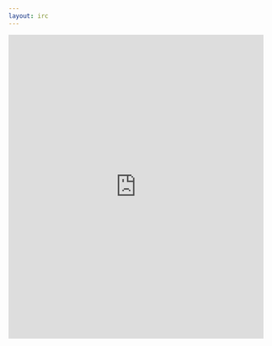 ```yaml
---
layout: irc
---
```

<iframe src="https://kiwiirc.com/client/irc.freenode.net/##osgeo-pt" style="border:0; width:100%; height:600px;"></iframe>
